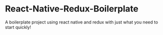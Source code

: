 # React-Native-Redux-Boilerplate
A boilerplate project using react native and redux with just what you need to start quickly!
